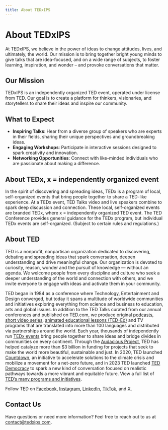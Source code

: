 ```yaml
---
title: About TEDxIPS
---
```


# About TEDxIPS

At TEDxIPS, we believe in the power of ideas to change attitudes, lives, and ultimately, the world. Our mission is to bring together bright young minds to give talks that are idea-focused, and on a wide range of subjects, to foster learning, inspiration, and wonder – and provoke conversations that matter.

## Our Mission

TEDxIPS is an independently organized TED event, operated under license from TED. Our goal is to create a platform for thinkers, visionaries, and storytellers to share their ideas and inspire our community.

## What to Expect

- **Inspiring Talks**: Hear from a diverse group of speakers who are experts in their fields, sharing their unique perspectives and groundbreaking ideas.
- **Engaging Workshops**: Participate in interactive sessions designed to spark creativity and innovation.
- **Networking Opportunities**: Connect with like-minded individuals who are passionate about making a difference.

## About TEDx, x = independently organized event
In the spirit of discovering and spreading ideas, TEDx is a program of local, self-organized events that bring people together to share a TED-like experience. At a TEDx event, TED Talks video and live speakers combine to spark deep discussion and connection. These local, self-organized events are branded TEDx, where x = independently organized TED event. The TED Conference provides general guidance for the TEDx program, but individual TEDx events are self-organized. (Subject to certain rules and regulations.)

## About TED
TED is a nonprofit, nonpartisan organization dedicated to discovering, debating and spreading ideas that spark conversation, deepen understanding and drive meaningful change. Our organization is devoted to curiosity, reason, wonder and the pursuit of knowledge — without an agenda. We welcome people from every discipline and culture who seek a deeper understanding of the world and connection with others, and we invite everyone to engage with ideas and activate them in your community.

TED began in 1984 as a conference where Technology, Entertainment and Design converged, but today it spans a multitude of worldwide communities and initiatives exploring everything from science and business to education, arts and global issues. In addition to the TED Talks curated from our annual conferences and published on TED.com, we produce original [podcasts](https://audiocollective.ted.com/), [short video series](https://www.ted.com/series), [animated educational lessons (TED-Ed)](https://ed.ted.com/) and TV programs that are translated into more than 100 languages and distributed via partnerships around the world. Each year, thousands of independently run [TEDx events](https://www.ted.com/about/programs-initiatives/tedx-program) bring people together to share ideas and bridge divides in communities on every continent. Through the [Audacious Project](https://www.audaciousproject.org/), TED has helped catalyze more than $3 billion in funding for projects that seek to make the world more beautiful, sustainable and just. In 2020, TED launched [Countdown](https://countdown.ted.com/), an initiative to accelerate solutions to the climate crisis and mobilize a movement for a net-zero future, and in 2023 TED launched [TED Democracy](https://www.ted.com/about/programs-initiatives/teddemocracy) to spark a new kind of conversation focused on realistic pathways towards a more vibrant and equitable future. View a full list of [TED’s many programs and initiatives](https://www.ted.com/about/programs-initiatives).

Follow TED on [Facebook](http://www.facebook.com/TED), [Instagram](https://instagram.com/ted), [LinkedIn](https://www.linkedin.com/company/ted-conferences), [TikTok](https://www.tiktok.com/@tedtoks?lang=en), and [X](http://twitter.com/TEDTalks).

## Contact Us

Have questions or need more information? Feel free to reach out to us at [contact@tedxips.com](mailto:contact@tedxips.com).